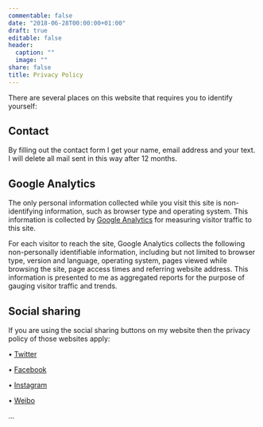 ```yaml
---
commentable: false
date: "2018-06-28T00:00:00+01:00"
draft: true
editable: false
header:
  caption: ""
  image: ""
share: false
title: Privacy Policy
---
```

There are several places on this website that requires you to identify yourself:

## Contact

By filling out the contact form I get your name, email address and your text. I will delete all mail sent in this way after 12 months.

## Google Analytics

The only personal information collected while you visit this site is non-identifying information, such as browser type and operating system. This information is collected by [Google Analytics](https://www.google.com) for measuring visitor traffic to this site.

For each visitor to reach the site, Google Analytics collects the following non-personally identifiable information, including but not limited to browser type, version and language, operating system, pages viewed while browsing the site, page access times and referring website address. This information is presented to me as aggregated reports for the purpose of gauging visitor traffic and trends.

## Social sharing

If you are using the social sharing buttons on my website then the privacy policy of those websites apply:

•	[Twitter](https://twitter.com/)

•	[Facebook](https://www.facebook.com/)

•	[Instagram](https://www.instagram.com)

•	[Weibo](https://www.weibo.com)

...
